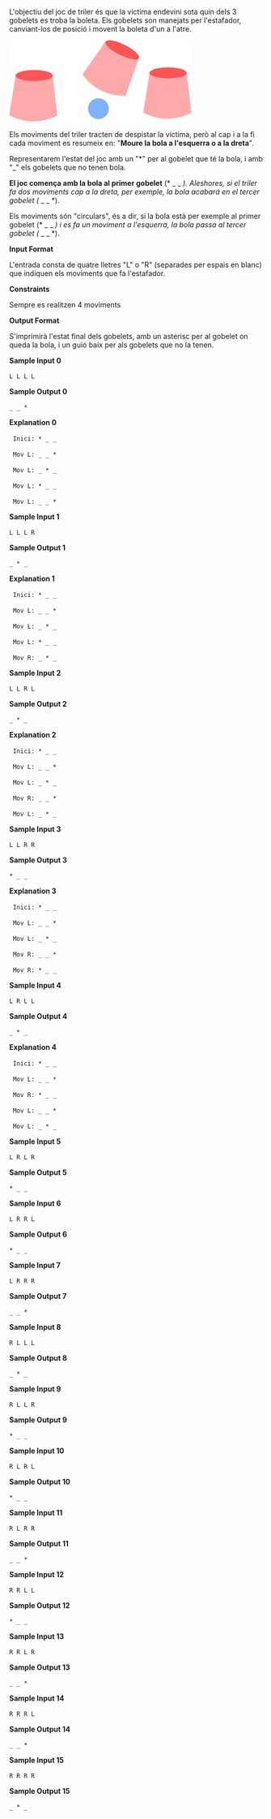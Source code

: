 L'objectiu del joc de triler és que la víctima endevini sota quin dels 3
gobelets es troba la boleta. Els gobelets son manejats per l'estafador,
canviant-los de posició i movent la boleta d'un a l'atre.

![image](1570732092-eeaae46518-path4680.png)

Els moviments del triler tracten de despistar la víctima, però al cap i
a la fi cada moviment es resumeix en: "**Moure la bola a l'esquerra o a
la dreta**".

Representarem l'estat del joc amb un "\*" per al gobelet que té la bola,
i amb "\_" els gobelets que no tenen bola.

**El joc comença amb la bola al primer gobelet** (\* \_ \_ *).
Aleshores, si el triler fa dos moviments cap a la dreta, per exemple, la
bola acabará en el tercer gobelet (* \_ \_ \*).

Els moviments són "circulars", és a dir, si la bola està per exemple al
primer gobelet (\* \_ \_ *) i es fa un moviment a l'esquerra, la bola
passa al tercer gobelet (* \_ \_ \*).

**Input Format**

L'entrada consta de quatre lletres "L" o "R" (separades per espais en
blanc) que indiquen els moviments que fa l'estafador.

**Constraints**

Sempre es realitzen 4 moviments

**Output Format**

S'imprimirà l'estat final dels gobelets, amb un asterisc per al gobelet
on queda la bola, i un guió baix per als gobelets que no la tenen.

**Sample Input 0**

    L L L L 

**Sample Output 0**

    _ _ *

**Explanation 0**

`  Inici: * _ _ `

`  Mov L: _ _ * `

`  Mov L: _ * _ `

`  Mov L: * _ _ `

`  Mov L: _ _ * `

**Sample Input 1**

    L L L R 

**Sample Output 1**

    _ * _

**Explanation 1**

`  Inici: * _ _ `

`  Mov L: _ _ * `

`  Mov L: _ * _ `

`  Mov L: * _ _ `

`  Mov R: _ * _ `

**Sample Input 2**

    L L R L 

**Sample Output 2**

    _ * _

**Explanation 2**

`  Inici: * _ _ `

`  Mov L: _ _ * `

`  Mov L: _ * _ `

`  Mov R: _ _ * `

`  Mov L: _ * _ `

**Sample Input 3**

    L L R R 

**Sample Output 3**

    * _ _

**Explanation 3**

`  Inici: * _ _ `

`  Mov L: _ _ * `

`  Mov L: _ * _ `

`  Mov R: _ _ * `

`  Mov R: * _ _ `

**Sample Input 4**

    L R L L 

**Sample Output 4**

    _ * _

**Explanation 4**

`  Inici: * _ _ `

`  Mov L: _ _ * `

`  Mov R: * _ _ `

`  Mov L: _ _ * `

`  Mov L: _ * _ `

**Sample Input 5**

    L R L R 

**Sample Output 5**

    * _ _

**Sample Input 6**

    L R R L 

**Sample Output 6**

    * _ _

**Sample Input 7**

    L R R R 

**Sample Output 7**

    _ _ *

**Sample Input 8**

    R L L L 

**Sample Output 8**

    _ * _

**Sample Input 9**

    R L L R 

**Sample Output 9**

    * _ _

**Sample Input 10**

    R L R L 

**Sample Output 10**

    * _ _

**Sample Input 11**

    R L R R 

**Sample Output 11**

    _ _ *

**Sample Input 12**

    R R L L 

**Sample Output 12**

    * _ _

**Sample Input 13**

    R R L R 

**Sample Output 13**

    _ _ *

**Sample Input 14**

    R R R L 

**Sample Output 14**

    _ _ *

**Sample Input 15**

    R R R R 

**Sample Output 15**

    _ * _
